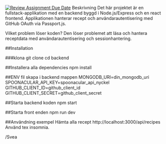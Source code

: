 [![Review Assignment Due Date](https://classroom.github.com/assets/deadline-readme-button-22041afd0340ce965d47ae6ef1cefeee28c7c493a6346c4f15d667ab976d596c.svg)](https://classroom.github.com/a/N68_urbh)
Beskrivning
Det här projektet är en fullstack-applikation med en backend byggd i Node.js/Express och en react frontend. Applikationen hanterar recept och användarautentisering med GitHub OAuth via Passport.js.

Vilket problem löser koden?
Den löser problemet att läsa och hantera receptdata med användarautentisering och sessionhantering.

##Installation

###klona
git clone 
cd backend

##Installera alla dependencies
npm install

##ENV fil skapa i backend mappen
MONGODB_URI=din_mongodb_uri
SPOONACULAR_API_KEY=spoonacular_api_nyckel
GITHUB_CLIENT_ID=github_client_id
GITHUB_CLIENT_SECRET=github_client_secret

##Starta backend koden 
npm start

##Starta front enden
npm run dev

##Användning exempel
Hämta alla recept http://localhost:3000/api/recipes
Använd tex insomnia.

/Svea
